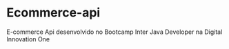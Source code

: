 # Ecommerce-api
E-commerce Api desenvolvido no Bootcamp Inter Java Developer na Digital Innovation One
